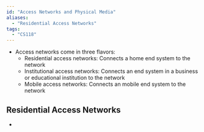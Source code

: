 ```yaml
---
id: "Access Networks and Physical Media"
aliases:
  - "Residential Access Networks"
tags:
  - "CS118"
---
```


- Access networks come in three flavors:
  - Residential access networks: Connects a home end system to the network
  - Institutional access networks: Connects an end system in a business or
    educational institution to the network
  - Mobile access networks: Connects an mobile end system to the network

## Residential Access Networks

-
